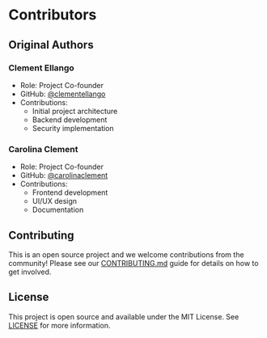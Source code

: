 # Contributors

## Original Authors

### Clement Ellango
- Role: Project Co-founder
- GitHub: [@clementellango](https://github.com/clementellango)
- Contributions:
  - Initial project architecture
  - Backend development
  - Security implementation

### Carolina Clement
- Role: Project Co-founder
- GitHub: [@carolinaclement](https://github.com/carolinaclement)
- Contributions:
  - Frontend development
  - UI/UX design
  - Documentation

## Contributing

This is an open source project and we welcome contributions from the community! Please see our [CONTRIBUTING.md](CONTRIBUTING.md) guide for details on how to get involved.

## License

This project is open source and available under the MIT License. See [LICENSE](../LICENSE) for more information.
